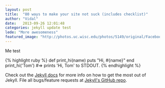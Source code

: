 ```yaml
---
layout: post
title:  "80 ways to make your site not suck (includes checklist)"
author: "Vidal"
date:   2013-09-26 12:01:48
categories: jekyll update test
lede: "More awesomeness"
featured_image: "http://photos.uc.wisc.edu/photos/5149/original/Facebook_Salmen_J06_6579.jpg"
---
```


Me test

{% highlight ruby %}
def print_hi(name)
  puts "Hi, #{name}"
end
print_hi('Tom')
#=> prints 'Hi, Tom' to STDOUT.
{% endhighlight %}

Check out the [Jekyll docs][jekyll] for more info on how to get the most out of Jekyll. File all bugs/feature requests at [Jekyll's GitHub repo][jekyll-gh].

[jekyll-gh]: https://github.com/mojombo/jekyll
[jekyll]:    http://jekyllrb.com
